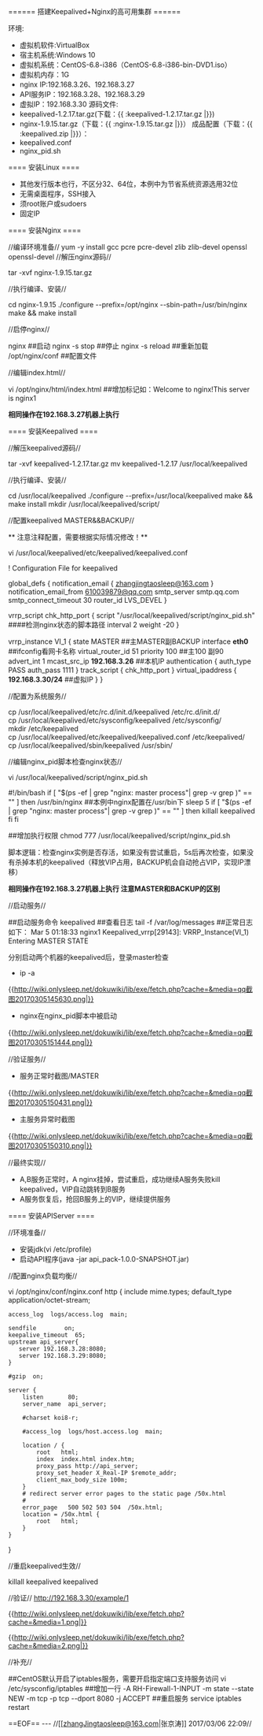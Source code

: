 ====== 搭建Keepalived+Nginx的高可用集群 ======

环境: 
  * 虚拟机软件:VirtualBox
  * 宿主机系统:Windows 10
  * 虚拟机系统：CentOS-6.8-i386（CentOS-6.8-i386-bin-DVD1.iso）
  * 虚拟机内存：1G
  * nginx IP:192.168.3.26、192.168.3.27
  * API服务IP：192.168.3.28、192.168.3.29
  * 虚拟IP：192.168.3.30
源码文件:
  * keepalived-1.2.17.tar.gz(下载：{{ :keepalived-1.2.17.tar.gz |}})
  * nginx-1.9.15.tar.gz（下载：{{ :nginx-1.9.15.tar.gz |}}）
成品配置（下载：{{ :keepalived.zip |}}）：
  * keepalived.conf 
  * nginx_pid.sh

==== 安装Linux ====

  * 其他发行版本也行，不区分32、64位，本例中为节省系统资源选用32位
  * 无需桌面程序，SSH接入
  * 须root账户或sudoers
  * 固定IP

==== 安装Nginx ====

//编译环境准备//
  yum -y install gcc pcre pcre-devel zlib zlib-devel openssl openssl-devel
//解压nginx源码//
  
  tar -xvf nginx-1.9.15.tar.gz
  
//执行编译、安装//
  
  cd nginx-1.9.15
  ./configure --prefix=/opt/nginx --sbin-path=/usr/bin/nginx
  make && make install

//启停nginx//
  
  nginx  ##启动
  nginx -s stop ##停止
  nginx -s reload ##重新加载
  /opt/nginx/conf  ##配置文件
  
//编辑index.html//

  vi /opt/nginx/html/index.html  ##增加标记如：Welcome to nginx!This server is nginx1
  
__**相同操作在192.168.3.27机器上执行**__

==== 安装Keepalived ====

//解压keepalived源码//
  
  tar -xvf keepalived-1.2.17.tar.gz
  mv keepalived-1.2.17 /usr/local/keepalived
  
//执行编译、安装//
  
  cd /usr/local/keepalived
  ./configure --prefix=/usr/local/keepalived
  make && make install
  mkdir /usr/local/keepalived/script/

//配置keepalived MASTER&&BACKUP//

**  注意注释配置，需要根据实际情况修改！**
  
  vi /usr/local/keepalived/etc/keepalived/keepalived.conf
  
  ! Configuration File for keepalived
  
  global_defs {
     notification_email {
       zhangjingtaosleep@163.com
     }
     notification_email_from 610039879@qq.com
     smtp_server smtp.qq.com
     smtp_connect_timeout 30
     router_id LVS_DEVEL
  }
  
  vrrp_script chk_http_port {
      script "/usr/local/keepalived/script/nginx_pid.sh" ####检测nginx状态的脚本路径
      interval 2
      weight -20
  }
  
  vrrp_instance VI_1 {
      state MASTER ##主MASTER副BACKUP
      interface **eth0** ##ifconfig看网卡名称
      virtual_router_id 51
      priority 100 ##主100 副90
      advert_int 1
      mcast_src_ip **192.168.3.26** ##本机IP
      authentication {
          auth_type PASS
          auth_pass 1111
      }
      track_script {
          chk_http_port
      }
      virtual_ipaddress {
          **192.168.3.30/24** ##虚拟IP
      }
  }
  
//配置为系统服务//

  cp /usr/local/keepalived/etc/rc.d/init.d/keepalived /etc/rc.d/init.d/       
  cp /usr/local/keepalived/etc/sysconfig/keepalived /etc/sysconfig/      
  mkdir /etc/keepalived       
  cp /usr/local/keepalived/etc/keepalived/keepalived.conf /etc/keepalived/       
  cp /usr/local/keepalived/sbin/keepalived /usr/sbin/  
  
  
//编辑nginx_pid脚本检查nginx状态//
  
  vi /usr/local/keepalived/script/nginx_pid.sh
  
  #!/bin/bash
  if [ "$(ps -ef | grep "nginx: master process"| grep -v grep )" == "" ]
  then
   /usr/bin/nginx ##本例中nginx配置在/usr/bin下
   sleep 5
   if [ "$(ps -ef | grep "nginx: master process"| grep -v grep )" == "" ]
   then
   killall keepalived
   fi
  fi
  
  ##增加执行权限
  chmod 777 /usr/local/keepalived/script/nginx_pid.sh
  
脚本逻辑：检查nginx实例是否存活，如果没有尝试重启，5s后再次检查，如果没有杀掉本机的keepalived（释放VIP占用，BACKUP机会自动抢占VIP，实现IP漂移）

__**相同操作在192.168.3.27机器上执行 注意MASTER和BACKUP的区别**__


//启动服务//

  ##启动服务命令
  keepalived
  ##查看日志
  tail -f /var/log/messages 
  ##正常日志如下：
  Mar  5 01:18:33 nginx1 Keepalived_vrrp[29143]: VRRP_Instance(VI_1) Entering MASTER STATE
  
分别启动两个机器的keepalived后，登录master检查

  * ip -a

{{http://wiki.onlysleep.net/dokuwiki/lib/exe/fetch.php?cache=&media=qq截图20170305145630.png|}}

  * nginx在nginx_pid脚本中被启动

{{http://wiki.onlysleep.net/dokuwiki/lib/exe/fetch.php?cache=&media=qq截图20170305151444.png|}}


//验证服务//

  * 服务正常时截图/MASTER

{{http://wiki.onlysleep.net/dokuwiki/lib/exe/fetch.php?cache=&media=qq截图20170305150431.png|}}

  * 主服务异常时截图

{{http://wiki.onlysleep.net/dokuwiki/lib/exe/fetch.php?cache=&media=qq截图20170305150310.png|}}  
  
  
//最终实现//
  - A,B服务正常时，A nginx挂掉，尝试重启，成功继续A服务失败kill keepalived，VIP自动跳转到B服务
  - A服务恢复后，抢回B服务上的VIP，继续提供服务



==== 安装APIServer ====

//环境准备//
   - 安装jdk(vi /etc/profile)
   - 启动API程序(java -jar api_pack-1.0.0-SNAPSHOT.jar)

//配置nginx负载均衡//

  vi /opt/nginx/conf/nginx.conf
  http {
    include       mime.types;
    default_type  application/octet-stream;
    
    access_log  logs/access.log  main;
  
    sendfile        on;
    keepalive_timeout  65;
    upstream api_server{
       server 192.168.3.28:8080;
       server 192.168.3.29:8080;
    }
  
    #gzip  on;
  
    server {
        listen       80;
        server_name  api_server;
  
        #charset koi8-r;
  
        #access_log  logs/host.access.log  main;
  
        location / {
            root   html;
            index  index.html index.htm;
            proxy_pass http://api_server;
            proxy_set_header X_Real-IP $remote_addr;
            client_max_body_size 100m;
        }
        # redirect server error pages to the static page /50x.html
        #
        error_page   500 502 503 504  /50x.html;
        location = /50x.html {
            root   html;
        }
    }
  }
  

//重启keepalived生效//

  killall keepalived
  keepalived

//验证//
  http://192.168.3.30/example/1

{{http://wiki.onlysleep.net/dokuwiki/lib/exe/fetch.php?cache=&media=1.png|}}

{{http://wiki.onlysleep.net/dokuwiki/lib/exe/fetch.php?cache=&media=2.png|}}

//补充//

  ##CentOS默认开启了iptables服务，需要开启指定端口支持服务访问
  vi /etc/sysconfig/iptables
  ##增加一行
  -A RH-Firewall-1-INPUT -m state --state NEW -m tcp -p tcp --dport 8080 -j ACCEPT
  ##重启服务
  service iptables restart
  
==EOF==
 --- //[[zhangJingtaosleep@163.com|张京涛]] 2017/03/06 22:09//
